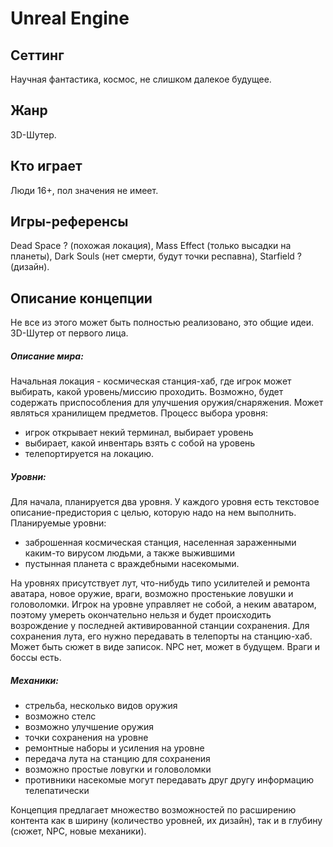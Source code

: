 # Unreal Engine

## Сеттинг

Научная фантастика, космос, не слишком далекое будущее.

## Жанр

3D-Шутер.

## Кто играет

Люди 16+, пол значения не имеет.

## Игры-референсы

Dead Space ? (похожая локация), Mass Effect (только высадки на планеты), Dark Souls (нет смерти, будут точки респавна), Starfield ? (дизайн).

## Описание концепции

Не все из этого может быть полностью реализовано, это общие идеи.
3D-Шутер от первого лица.

##### Описание мира: 

Начальная локация - космическая станция-хаб, где игрок может выбирать, какой уровень/миссию проходить. Возможно, будет содержать приспособления для улучшения оружия/снаряжения. Может являться хранилищем предметов.
Процесс выбора уровня: 
- игрок открывает некий терминал, выбирает уровень
- выбирает, какой инвентарь взять с собой на уровень
- телепортируется на локацию.

##### Уровни:

Для начала, планируется два уровня. У каждого уровня есть текстовое описание-предистория с целью, которую надо на нем выполнить.
Планируемые уровни:
- заброшенная космическая станция, населенная зараженными каким-то вирусом людьми, а также выжившими
- пустынная планета с враждебными насекомыми.

На уровнях присутствует лут, что-нибудь типо усилителей и ремонта аватара, новое оружие, враги, возможно простенькие ловушки и головоломки. Игрок на уровне управляет не собой, а неким аватаром, поэтому умереть окончательно нельзя и будет происходить возрождение у последней активированной станции сохранения. Для сохранения лута, его нужно передавать в телепорты на станцию-хаб. Может быть сюжет в виде записок. NPC нет, может в будущем. Враги и боссы есть.

##### Механики:
- стрельба, несколько видов оружия
- возможно стелс
- возможно улучшение оружия
- точки сохранения на уровне
- ремонтные наборы и усиления на уровне
- передача лута на станцию для сохранения
- возможно простые ловугки и головоломки
- противники насекомые могут передавать друг другу информацию телепатически

Концепция предлагает множество возможностей по расширению контента как в ширину (количество уровней, их дизайн), так и в глубину (сюжет, NPC, новые механики).
